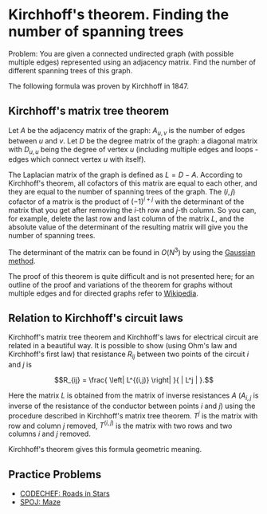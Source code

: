 <!--?title Kirchhoff's Theorem -->

# Kirchhoff's theorem. Finding the number of spanning trees

Problem: You are given a connected undirected graph (with possible multiple edges) represented using an adjacency matrix. Find the number of different spanning trees of this graph.

The following formula was proven by Kirchhoff in 1847.

## Kirchhoff's matrix tree theorem

Let $A$ be the adjacency matrix of the graph: $A_{u,v}$ is the number of edges between $u$ and $v$.
Let $D$ be the degree matrix of the graph: a diagonal matrix with $D_{u,u}$ being the degree of vertex $u$ (including multiple edges and loops - edges which connect vertex $u$ with itself).

The Laplacian matrix of the graph is defined as $L = D - A$.
According to Kirchhoff's theorem, all cofactors of this matrix are equal to each other, and they are equal to the number of spanning trees of the graph.
The $(i,j)$ cofactor of a matrix is the product of $(-1)^{i + j}$ with the determinant of the matrix that you get after removing the $i$-th row and $j$-th column.
So you can, for example, delete the last row and last column of the matrix $L$, and the absolute value of the determinant of the resulting matrix will give you the number of spanning trees.

The determinant of the matrix can be found in $O(N^3)$ by using the [Gaussian method](./linear_algebra/determinant-gauss.html).

The proof of this theorem is quite difficult and is not presented here; for an outline of the proof and variations of the theorem for graphs without multiple edges and for directed graphs refer to [Wikipedia](https://en.wikipedia.org/wiki/Kirchhoff%27s_theorem).

## Relation to Kirchhoff's circuit laws

Kirchhoff's matrix tree theorem and Kirchhoff's laws for electrical circuit are related in a beautiful way. It is possible to show (using Ohm's law and Kirchhoff's first law) that resistance $R_{ij}$ between two points of the circuit $i$ and $j$ is

$$R_{ij} = \frac{ \left| L^{(i,j)} \right| }{ | L^j | }.$$

Here the matrix $L$ is obtained from the matrix of inverse resistances $A$ ($A_{i,j}$ is inverse of the resistance of the conductor between points $i$ and $j$) using the procedure described in Kirchhoff's matrix tree theorem.
$T^j$ is the matrix with row and column $j$ removed, $T^{(i,j)}$ is the matrix with two rows and two columns $i$ and $j$ removed.

Kirchhoff's theorem gives this formula geometric meaning.

## Practice Problems
 - [CODECHEF: Roads in Stars](https://www.codechef.com/problems/STARROAD)
 - [SPOJ: Maze](http://www.spoj.com/problems/KPMAZE/)
